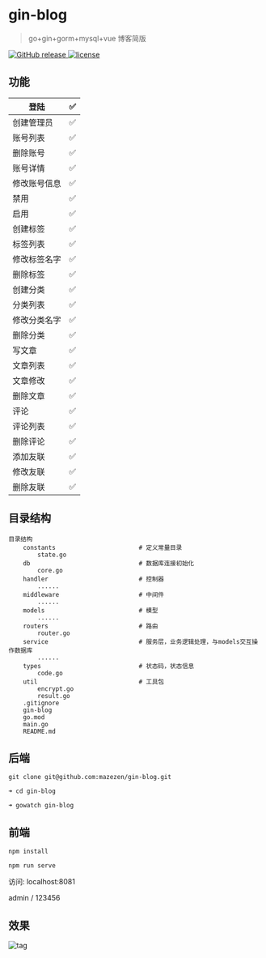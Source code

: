 # gin-blog
> go+gin+gorm+mysql+vue
> 博客简版

<a href="https://github.com/mazezen/gin-blog/releases">
    <img src="https://img.shields.io/github/release/gin-blog/releases.svg" alt="GitHub release">
  </a>
   <a href="https://github.com/mazezen/gin-blog/blob/master/LICENSE">
    <img src="https://img.shields.io/github/license/mashape/apistatus.svg" alt="license">
</a>


## 功能
| 登陆         | ✅    |
| ------------ | ---- |
| 创建管理员   | ✅    |
| 账号列表     | ✅    |
| 删除账号     | ✅    |
| 账号详情     | ✅    |
| 修改账号信息 | ✅    |
| 禁用         | ✅    |
| 启用         | ✅    |
| 创建标签     | ✅    |
| 标签列表     | ✅    |
| 修改标签名字 | ✅    |
| 删除标签     | ✅    |
| 创建分类     | ✅    |
| 分类列表     | ✅    |
| 修改分类名字 | ✅    |
| 删除分类     | ✅    |
| 写文章       | ✅    |
| 文章列表     | ✅    |
| 文章修改     | ✅    |
| 删除文章     | ✅    |
| 评论         | ✅    |
| 评论列表     | ✅    |
| 删除评论     | ✅    |
| 添加友联     | ✅    |
| 修改友联     | ✅    |
| 删除友联     | ✅    |


## 目录结构
```shell
目录结构
	constants                       # 定义常量目录
		state.go 
	db                              # 数据库连接初始化
		core.go
	handler                         # 控制器
		......
	middleware                      # 中间件
		......
	models                          # 模型
		......
	routers                         # 路由
		router.go
	service                         # 服务层，业务逻辑处理，与models交互操作数据库
		......
	types                           # 状态码，状态信息
		code.go
	util                            # 工具包
		encrypt.go
		result.go
	.gitignore
	gin-blog
	go.mod 
	main.go
	README.md
```

## 后端
```git
git clone git@github.com:mazezen/gin-blog.git
```
```shell
➜ cd gin-blog

➜ gowatch gin-blog
```

## 前端
```shell
npm install

npm run serve
```
访问: localhost:8081

admin / 123456

## 效果
![tag](./images/tag.png)
